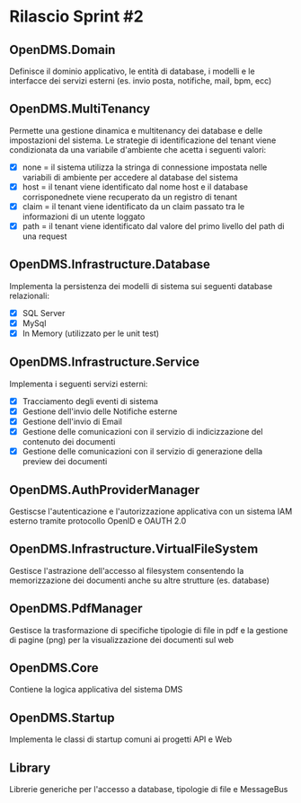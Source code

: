 # Rilascio Sprint #2

## OpenDMS.Domain
Definisce il dominio applicativo, le entità di database, i modelli e le interfacce dei servizi esterni (es. invio posta, notifiche, mail, bpm, ecc)

## OpenDMS.MultiTenancy
Permette una gestione dinamica e multitenancy dei database e delle impostazioni del sistema. Le strategie di identificazione del tenant viene condizionata da una variabile d'ambiente che acetta i seguenti valori:
- [x] none = il sistema utilizza la stringa di connessione impostata nelle variabili di ambiente per accedere al database del sistema
- [x] host = il tenant viene identificato dal nome host e il database corrisponednete viene recuperato da un registro di tenant 
- [x] claim = il tenant viene identificato da un claim passato tra le informazioni di un utente loggato 
- [x] path = il tenant viene identificato dal valore del primo livello del path di una request

## OpenDMS.Infrastructure.Database
Implementa la persistenza dei modelli di sistema sui seguenti database relazionali:
- [x] SQL Server
- [x] MySql
- [x] In Memory (utilizzato per le unit test)

## OpenDMS.Infrastructure.Service
Implementa i seguenti servizi esterni:
- [x] Tracciamento degli eventi di sistema 
- [x] Gestione dell'invio delle Notifiche esterne 
- [x] Gestione dell'invio di Email
- [x] Gestione delle comunicazioni con il servizio di indicizzazione del contenuto dei documenti
- [x] Gestione delle comunicazioni con il servizio di generazione della preview dei documenti

## OpenDMS.AuthProviderManager
Gestiscse l'autenticazione e l'autorizzazione applicativa con un sistema IAM esterno tramite protocollo OpenID e OAUTH 2.0

## OpenDMS.Infrastructure.VirtualFileSystem
Gestisce l'astrazione dell'accesso al filesystem consentendo la memorizzazione dei documenti anche su altre strutture (es. database)

## OpenDMS.PdfManager
Gestisce la trasformazione di specifiche tipologie di file in pdf e la gestione di pagine (png) per la visualizzazione dei documenti sul web

## OpenDMS.Core
Contiene la logica applicativa del sistema DMS

## OpenDMS.Startup
Implementa le classi di startup comuni ai progetti API e Web

## Library
Librerie generiche per l'accesso a database, tipologie di file e MessageBus


